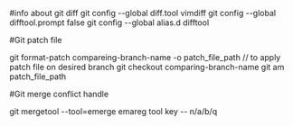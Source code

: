 #info about git diff
git config --global diff.tool vimdiff
git config --global difftool.prompt false
git config --global alias.d difftool

#Git patch file

git format-patch compareing-branch-name -o  patch_file_path
// to apply patch file on desired branch 
git checkout  comparing-branch-name 
git am patch_file_path

#Git merge conflict handle

git mergetool --tool=emerge
emareg tool key --  n/a/b/q 
